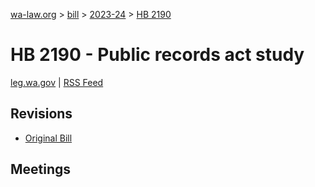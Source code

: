 [wa-law.org](/) > [bill](/bill/) > [2023-24](/bill/2023-24/) > [HB 2190](/bill/2023-24/hb/2190/)

# HB 2190 - Public records act study
[leg.wa.gov](https://app.leg.wa.gov/billsummary?BillNumber=2190&Year=2023&Initiative=false) | [RSS Feed](./rss.xml)

## Revisions
* [Original Bill](1/)

## Meetings